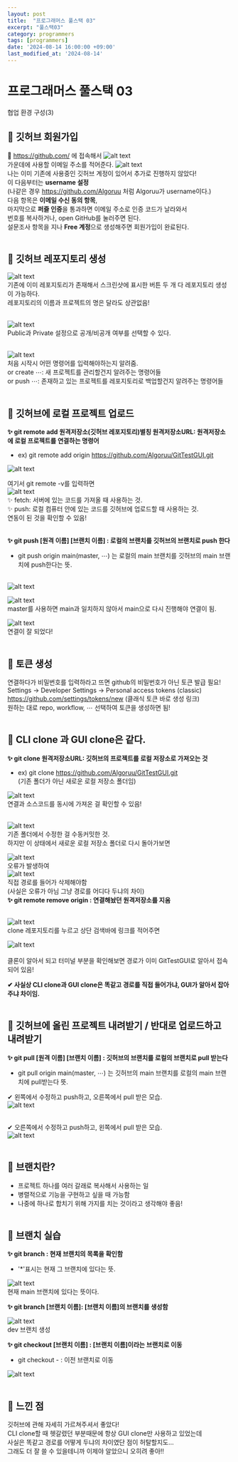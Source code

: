 ```yaml
---
layout: post
title:  "프로그래머스 풀스택 03"
excerpt: "풀스택03"
category: programmers
tags: [programmers]
date: '2024-08-14 16:00:00 +09:00'
last_modified_at: '2024-08-14'
---
```


# 프로그래머스 풀스택 03
협업 환경 구성(3)

## 🌊 깃허브 회원가입

💫 https://github.com/ 에 접속해서
![alt text](img/image-28.png)<br>
가운데에 사용할 이메일 주소를 적어준다.
![alt text](img/image-29.png)<br>
나는 이미 기존에 사용중인 깃허브 계정이 있어서 추가로 진행하지 않았다!<br>
이 다음부터는 **username 설정**<br>
(나같은 경우 https://github.com/Algoruu 처럼 Algoruu가 username이다.)<br>
다음 항목은 **이메일 수신 동의 항목**,<br>
마지막으로 **퍼즐 인증**을 통과하면 이메일 주소로 인증 코드가 날라와서<br>
번호를 복사하거나, open GitHub를 눌러주면 된다. <br>
설문조사 항목을 지나 **Free 계정**으로 생성해주면 회원가입이 완료된다. <br><br/>

## 🌊 깃허브 레포지토리 생성

![alt text](img/image-30.png)<br>
기존에 이미 레포지토리가 존재해서 스크린샷에 표시한 버튼 두 개 다 레포지토리 생성이 가능하다.<br>
레포지토리의 이름과 프로젝트의 명은 달라도 상관없음!<br><br/>

![alt text](img/image-31.png)<br>
Public과 Private 설정으로 공개/비공개 여부를 선택할 수 있다.<br><br/>

![alt text](img/image-32.png)<br>
처음 시작시 어떤 명령어를 입력해야하는지 알려줌.<br>
or create ⋯: 새 프로젝트를 관리할건지 알려주는 명령어들<br>
or push ⋯: 존재하고 있는 프로젝트를 레포지토리로 백업할건지 알려주는 명령어들<br><br/>

## 🌊 깃허브에 로컬 프로젝트 업로드

**✨ git remote add 원격저장소(깃허브 레포지토리)별칭 원격저장소URL: 원격저장소에 로컬 프로젝트를 연결하는 명령어**<br>
- ex) git remote add origin https://github.com/Algoruu/GitTestGUI.git<br>

![alt text](img/image-33.png)<br>

여기서 git remote -v를 입력하면<br>
![alt text](img/image-34.png)<br>
✨ fetch: 서버에 있는 코드를 가져올 때 사용하는 것.<br>
✨ push: 로컬 컴퓨터 안에 있는 코드를 깃허브에 업로드할 때 사용하는 것.<br>
연동이 된 것을 확인할 수 있음!<br><br/>

**✨ git push [원격 이름] [브랜치 이름] : 로컬의 브랜치를 깃허브의 브랜치로 push 한다**<br>
-  git push origin main(master, ⋯) 는 로컬의 main 브랜치를 깃허브의 main 브랜치에 push한다는 뜻.<br><br/>

![alt text](img/image-35.png)<br>


![alt text](img/image-36.png)<br>
master를 사용하면 main과 일치하지 않아서 main으로 다시 진행해야 연결이 됨.<br>

![alt text](img/image-37.png)<br>
연결이 잘 되었다!<br><br/>

## 🌊 토큰 생성

연결하다가 비밀번호를 입력하라고 뜨면 github의 비밀번호가 아닌 토큰 발급 필요!<br>
Settings -> Developer Settings -> Personal access tokens (classic)<br>
https://github.com/settings/tokens/new (클래식 토큰 바로 생성 링크)<br>
원하는 대로 repo, workflow, ⋯ 선택하여 토큰을 생성하면 됨!<br><br/>

## 🌊 CLI clone 과 GUI clone은 같다.

**✨ git clone 원격저장소URL: 깃허브의 프로젝트를 로컬 저장소로 가져오는 것**<br>
- ex) git clone https://github.com/Algoruu/GitTestGUI.git<br>
(기존 폴더가 아닌 새로운 로컬 저장소 폴더임)<br>

![alt text](img/image-38.png)<br>
연결과 소스코드를 동시에 가져온 걸 확인할 수 있음!<br><br/>

![alt text](img/image-39.png)<br>
기존 폴더에서 수정한 걸 수동커밋한 것.<br>
하지만 이 상태에서 새로운 로컬 저장소 폴더로 다시 돌아가보면<br>

![alt text](img/image-40.png)<br>
오류가 발생하여<br>
![alt text](img/image-41.png)<br>
직접 경로를 들어가 삭제해야함<br>
(사실은 오류가 아님 그냥 경로를 어디다 두냐의 차이)<br>
**✨ git remote remove origin : 연결해놨던 원격저장소를 지움**<br><br/>

![alt text](img/image-42.png)<br>
clone 레포지토리를 누르고 상단 검색바에 링크를 적어주면<br>

![alt text](img/image-43.png)<br><br/>
클론이 알아서 되고 터미널 부분을 확인해보면 경로가 이미 GitTestGUI로 알아서 접속되어 있음!<br>

**✔ 사실상 CLI clone과 GUI clone은 똑같고 경로를 직접 들어가냐, GUI가 알아서 잡아주냐 차이임.**<br><br/>

## 🌊 깃허브에 올린 프로젝트 내려받기 / 반대로 업로드하고 내려받기

**✨ git pull [원격 이름] [브랜치 이름] : 깃허브의 브랜치를 로컬의 브랜치로 pull 받는다**<br>
- git pull origin main(master, ⋯) 는 깃허브의 main 브랜치를 로컬의 main 브랜치에 pull받는다 뜻.<br>

✔ 왼쪽에서 수정하고 push하고, 오른쪽에서 pull 받은 모습.<br>
![alt text](img/image-44.png)<br><br/>

✔ 오른쪽에서 수정하고 push하고, 왼쪽에서 pull 받은 모습.<br>
![alt text](img/image-45.png)<br><br/>


## 🌊 브랜치란?

- 프로젝트 하나를 여러 갈래로 복사해서 사용하는 일<br>
- 병렬적으로 기능을 구현하고 싶을 때 가능함<br>
- 나중에 하나로 합치기 위해 가지를 치는 것이라고 생각해야 좋음!<br><br/>

## 🌊 브랜치 실습

**✨ git branch : 현재 브랜치의 목록을 확인함**<br>
- '*'표시는 현재 그 브랜치에 있다는 뜻.<br>

![alt text](img/image-46.png)<br>
현재 main 브랜치에 있다는 뜻이다.<br>

**✨ git branch [브랜치 이름]: [브랜치 이름]의 브랜치를 생성함**<br>

![alt text](img/image-47.png)<br>
dev 브랜치 생성<br>

**✨ git checkout [브랜치 이름] : [브랜치 이름]이라는 브랜치로 이동**<br>
- git checkout - : 이전 브랜치로 이동<br>
  
![alt text](img/image-48.png)<br><br/>

## 🌊 느낀 점

깃허브에 관해 자세히 가르쳐주셔서 좋았다!<br>
CLI clone할 때 헷갈렸던 부분때문에 항상 GUI clone만 사용하고 있었는데<br>
사실은 똑같고 경로를 어떻게 두냐의 차이였단 점이 허탈할지도...<br>
그래도 더 잘 쓸 수 있을테니까 이제야 알았으니 오히려 좋아!!<br>



